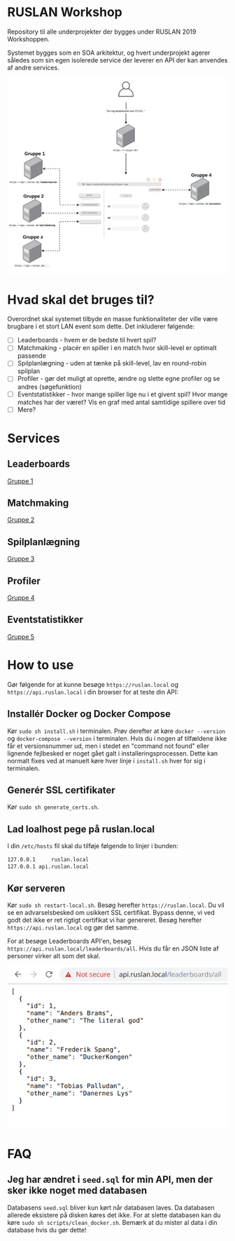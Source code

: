 # RUSLAN Workshop
Repository til alle underprojekter der bygges under RUSLAN 2019 Workshoppen. 

Systemet bygges som en SOA arkitektur, og hvert underprojekt agerer således som sin egen isolerede service der leverer en API der kan anvendes af andre services. 

![Overordnet arkitektur](img/system_architecture.png)

# Hvad skal det bruges til?
Overordnet skal systemet tilbyde en masse funktionaliteter der ville være brugbare i et stort LAN event som dette. 
Det inkluderer følgende: 
- [ ] Leaderboards - hvem er de bedste til hvert spil?
- [ ] Matchmaking - placér en spiller i en match hvor skill-level er optimalt passende
- [ ] Spilplanlægning - uden at tænke på skill-level, lav en round-robin spilplan
- [ ] Profiler - gør det muligt at oprette, ændre og slette egne profiler og se andres (søgefunktion)
- [ ] Eventstatistikker - hvor mange spiller lige nu i et givent spil? Hvor mange matches har der været? Vis en graf med antal samtidige spillere over tid
- [ ] Mere?

# Services
## Leaderboards
[Gruppe 1](LeaderboardService/)

## Matchmaking
[Gruppe 2](MatchmakingService/)

## Spilplanlægning
[Gruppe 3](TournamentService/)

## Profiler
[Gruppe 4](AccountService/)

## Eventstatistikker
[Gruppe 5](StatisticsService/)

# How to use
Gør følgende for at kunne besøge `https://ruslan.local` og `https://api.ruslan.local` i din browser for at teste din API: 
## Installér Docker og Docker Compose
Kør `sudo sh install.sh` i terminalen. Prøv derefter at køre `docker --version` og `docker-compose --version` i terminalen. Hvis du i nogen af tilfældene ikke får et versionsnummer ud, men i stedet en "command not found" eller lignende fejlbesked er noget gået galt i installeringsprocessen. Dette kan normalt fixes ved at manuelt køre hver linje i `install.sh` hver for sig i terminalen.
## Generér SSL certifikater
Kør `sudo sh generate_certs.sh`. 
## Lad loalhost pege på ruslan.local 
I din `/etc/hosts` fil skal du tilføje følgende to linjer i bunden: 
``` 
127.0.0.1     ruslan.local
127.0.0.1 api.ruslan.local
```
## Kør serveren
Kør `sudo sh restart-local.sh`. 
Besøg herefter `https://ruslan.local`. Du vil se en advarselsbesked om usikkert SSL certifikat. Bypass denne, vi ved godt det ikke er ret rigtigt certifikat vi har genereret. 
Besøg herefter `https://api.ruslan.local` og gør det samme. 

For at besøge Leaderboards API'en, besøg `https://api.ruslan.local/leaderboards/all`. Hvis du får en JSON liste af personer virker alt som det skal. 

![Sample svar fra serveren](img/ruslan_sample_response.png)

# FAQ 
## Jeg har ændret i `seed.sql` for min API, men der sker ikke noget med databasen
Databasens `seed.sql` bliver kun kørt når databasen laves. Da databasen allerede eksistere på disken køres det ikke. For at slette databasen kan du køre `sudo sh scripts/clean_docker.sh`. Bemærk at du mister al data i din database hvis du gør dette!
